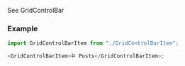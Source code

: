 See GridControlBar

### Example

```js
import GridControlBarItem from "./GridControlBarItem";

<GridControlBarItem>𐄹 Posts</GridControlBarItem>;
```
